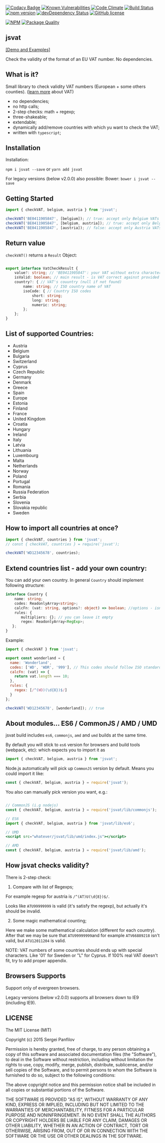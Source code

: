 [![Codacy Badge](https://api.codacy.com/project/badge/grade/874e7dce623149e18807bdc0a02671c2)](https://www.codacy.com/app/se-panfilov/jsvat)
[![Known Vulnerabilities](https://snyk.io/test/github/se-panfilov/jsvat/badge.svg?targetFile=package.json)](https://snyk.io/test/github/se-panfilov/jsvat?targetFile=package.json)
[![Code Climate](https://codeclimate.com/github/se-panfilov/jsvat/badges/gpa.svg)](https://codeclimate.com/github/se-panfilov/jsvat)
[![Build Status](https://travis-ci.org/se-panfilov/jsvat.svg?branch=master)](https://travis-ci.org/se-panfilov/jsvat)
[![npm version](https://badge.fury.io/js/jsvat.svg)](http://badge.fury.io/js/jsvat)
[![devDependency Status](https://david-dm.org/se-panfilov/jsvat/dev-status.svg)](https://david-dm.org/se-panfilov/jsvat#info=devDependencies)
[![GitHub license](https://img.shields.io/github/license/mashape/apistatus.svg)](https://github.com/se-panfilov/jsvat/blob/master/LICENSE)

[![NPM](https://nodei.co/npm/jsvat.png?downloads=true&downloadRank=true&stars=true)](https://nodei.co/npm/jsvat/)
[![Package Quality](http://npm.packagequality.com/badge/jsvat.png)](http://packagequality.com/#?package=jsvat)

jsvat
-------

[[Demo and Examples]][2]

Check the validity of the format of an EU VAT number. No dependencies.

What is it?
--------

Small library to check validity VAT numbers (European + some others counties). ([learn more][1] about VAT)

- no dependencies;
- no http calls;
- 2-step checks: math + regexp;
- three-shakeable;
- extendable;
- dynamically add/remove countries with which yu want to check the VAT;
- written with `typescript`;

Installation
----------

Installation:

  `npm i jsvat --save` or `yarn add jsvat`

For legacy versions (below v2.0.0) also possible: Bower: `bower i jsvat --save`

Getting Started
----------

  ```javascript
  import { checkVAT, belgium, austria } from 'jsvat'; 
  
  checkVAT('BE0411905847', [belgium]); // true: accept only Belgium VATs
  checkVAT('BE0411905847', [belgium, austria]); // true: accept only Belgium or Austria VATs 
  checkVAT('BE0411905847', [austria]); // false: accept only Austria VATs
  ```

Return value
---------
 
`checkVAT()` returns a `Result` Object:

```typescript

export interface VatCheckResult {
    value?: string; // 'BE0411905847': your VAT without extra characters (like '-', spaces, etc)
    isValid: boolean; // main result - is VAT correct against provided countries or not
    country?: { // VAT's couuntry (null if not found)
        name: string; // ISO country name of VAT
        isoCode: { // Country ISO codes
            short: string;
            long: string;
            numeric: string;
        };
    };
}
```

List of supported Countries:
---------

 - Austria
 - Belgium
 - Bulgaria
 - Switzerland
 - Cyprus
 - Czech Republic
 - Germany
 - Denmark
 - Greece
 - Spain
 - Europe
 - Estonia
 - Finland
 - France
 - United Kingdom
 - Croatia
 - Hungary
 - Ireland
 - Italy
 - Latvia
 - Lithuania
 - Luxembourg
 - Malta
 - Netherlands
 - Norway
 - Poland
 - Portugal
 - Romania
 - Russia Federation
 - Serbia
 - Slovenia
 - Slovakia republic
 - Sweden

How to import all countries at once?
----------

```javascript
import { checkVAT, countries } from 'jsvat';
// const { checkVAT, countries } = require('jsvat');

checkVAT('WD12345678', countries);
```

Extend countries list - add your own country:
----------

You can add your own country.
In general `Country` should implement following structure:

```typescript
interface Country {
    name: string;
    codes: ReadonlyArray<string>;
    calcFn: (vat: string, options?: object) => boolean; //options - isn't a mandatory param
    rules: {
       multipliers: {}; // you can leave it empty 
       regex: ReadonlyArray<RegExp>;
   };
}
```
Example:

```javascript
import { checkVAT } from 'jsvat';

export const wonderland = {
  name: 'Wonderland',
  codes: ['WD', 'WDR', '999'], // This codes should follow ISO standards (short, long and numeric), but it's your own business
  calcFn: (vat) => {
    return vat.length === 10;
  },
  rules: {
    regex: [/^(WD)(\d{8})$/]
  }
};

checkVAT('WD12345678', [wonderland]); // true

```

About modules... ES6 / CommonJS / AMD / UMD
----------

jsvat build includes  `es6`, `commonjs`, `amd` and `umd` builds at the same time.

By default you will stick to `es6` version for browsers and build tools (webpack, etc):
which expects you to import it as 

```javascript
import { checkVAT, belgium, austria } from 'jsvat';
````

Node.js automatically will pick up `CommonJS` version by default.
Means you could import it like:

```javascript
const { checkVAT, belgium, austria } = require('jsvat');
```

You also can manually pick version you want, e.g.:

```jsx harmony

// CommonJS (i.g nodejs)
const { checkVAT, belgium, austria } = require('jsvat/lib/commonjs');

// ES6
import { checkVAT, belgium, austria } from 'jsvat/lib/es6';

// UMD
<script src="whatever/jsvat/lib/umd/index.js"></script>

// AMD
const { checkVAT, belgium, austria } = require('jsvat/lib/amd');
```

How jsvat checks validity?
---------

There is 2-step check:

1. Compare with list of Regexps;

  For example regexp for austria is `/^(AT)U(\d{8})$/`.

 Looks like `ATU99999999` is valid (it's satisfy the regexp), but actually it's should be invalid.

2. Some magic mathematical counting;

 Here we make some mathematical calculation (different for each country).
 After that we may be sure that `ATU99999999`and for example `ATV66889218` isn't valid, but `ATU12011204` is valid.

NOTE:
VAT numbers of some countries should ends up with special characters. Like '01' for Sweden or "L" for Cyprus.
If 100% real VAT doesn't fit, try to add proper appendix.


Browsers Supports
---------

Support only of evergreen browsers.

Legacy versions (below v2.0.0) supports all browsers down to IE9 (including IE9).

LICENSE
-------

The MIT License (MIT)

Copyright (c) 2015 Sergei Panfilov

Permission is hereby granted, free of charge, to any person obtaining a copy
of this software and associated documentation files (the "Software"), to deal
in the Software without restriction, including without limitation the rights
to use, copy, modify, merge, publish, distribute, sublicense, and/or sell
copies of the Software, and to permit persons to whom the Software is
furnished to do so, subject to the following conditions:

The above copyright notice and this permission notice shall be included in all
copies or substantial portions of the Software.

THE SOFTWARE IS PROVIDED "AS IS", WITHOUT WARRANTY OF ANY KIND, EXPRESS OR
IMPLIED, INCLUDING BUT NOT LIMITED TO THE WARRANTIES OF MERCHANTABILITY,
FITNESS FOR A PARTICULAR PURPOSE AND NONINFRINGEMENT. IN NO EVENT SHALL THE
AUTHORS OR COPYRIGHT HOLDERS BE LIABLE FOR ANY CLAIM, DAMAGES OR OTHER
LIABILITY, WHETHER IN AN ACTION OF CONTRACT, TORT OR OTHERWISE, ARISING FROM,
OUT OF OR IN CONNECTION WITH THE SOFTWARE OR THE USE OR OTHER DEALINGS IN THE
SOFTWARE.

 [1]: https://en.wikipedia.org/wiki/VAT_identification_number
 [2]: https://se-panfilov.github.io/jsvat
